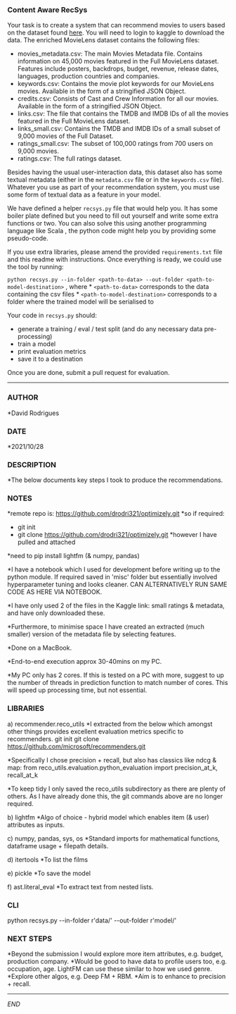 ### Content Aware RecSys


Your task is to create a system that can recommend movies to users based on the dataset found [here](https://www.kaggle.com/rounakbanik/the-movies-dataset/data). You will need to login to kaggle to download the data. The enriched MovieLens dataset contains the following files:


* movies_metadata.csv: The main Movies Metadata file. Contains information on 45,000 movies featured in the Full MovieLens dataset. Features include posters, backdrops, budget, revenue, release dates, languages, production countries and companies.
* keywords.csv: Contains the movie plot keywords for our MovieLens movies. Available in the form of a stringified JSON Object.
* credits.csv: Consists of Cast and Crew Information for all our movies. Available in the form of a stringified JSON Object.
* links.csv: The file that contains the TMDB and IMDB IDs of all the movies featured in the Full MovieLens dataset.
* links_small.csv: Contains the TMDB and IMDB IDs of a small subset of 9,000 movies of the Full Dataset.
* ratings_small.csv: The subset of 100,000 ratings from 700 users on 9,000 movies.
* ratings.csv: The full ratings dataset.

Besides having the usual user-interaction data, this dataset also has some textual metadata (either in the `metadata.csv` file or in the `keywords.csv` file). Whatever you use as part of your recommendation system, you must use some form of textual data as a feature in your model.


We have defined a helper `recsys.py` file that would help you. It has some boiler plate defined but you need to fill out yourself and write some extra functions or two. You can also solve this using another programming language like Scala , the python code might help you by providing some pseudo-code.

If you use extra libraries, please amend the provided `requirements.txt` file and this readme with instructions. Once everything is ready, we could use the tool by running:

`python recsys.py --in-folder <path-to-data> --out-folder <path-to-model-destination>` , where
	* `<path-to-data>` corresponds to the data containing the csv files
	* `<path-to-model-destination>` corresponds to a folder where the trained model will be serialised to


Your code in `recsys.py` should:
* generate a training / eval / test split (and do any necessary data pre-processing)
* train a model
* print evaluation metrics
* save it to a destination

Once you are done, submit a pull request for evaluation.


---------------------------------------------------------


### AUTHOR
*David Rodrigues


### DATE
*2021/10/28


### DESCRIPTION
*The below documents key steps I took to produce the recommendations.


### NOTES
*remote repo is: https://github.com/drodri321/optimizely.git
*so if required: 

- git init
- git clone https://github.com/drodri321/optimizely.git
*however I have pulled and attached

*need to pip install lightfm (& numpy, pandas)

*I have a notebook which I used for development before writing up to the python module.  If required saved in 'misc' folder but essentially involved hyperparameter tuning and looks cleaner.  CAN ALTERNATIVELY RUN SAME CODE AS HERE VIA NOTEBOOK.

*I have only used 2 of the files in the Kaggle link: small ratings & metadata, and have only downloaded these.

*Furthermore, to minimise space I have created an extracted (much smaller) version of the metadata file by selecting features.

*Done on a MacBook.

*End-to-end execution approx 30-40mins on my PC.

*My PC only has 2 cores.  If this is tested on a PC with more, suggest to up the number of threads in prediction function to match number of cores.  This will speed up processing time, but not essential.


### LIBRARIES
a) recommender.reco_utils
*I extracted from the below which amongst other things provides excellent evaluation metrics specific to recommenders.
git init
git clone https://github.com/microsoft/recommenders.git

*Specifically I chose precision + recall, but also has classics like ndcg & map:
from reco_utils.evaluation.python_evaluation import precision_at_k, recall_at_k

*To keep tidy I only saved the reco_utils subdirectory as there are plenty of others.  As I have already done this, the git commands above are no longer required.

b) lightfm
*Algo of choice - hybrid model which enables item (& user) attributes as inputs.

c) numpy, pandas, sys, os
*Standard imports for mathematical functions, dataframe usage + filepath details.

d) itertools
*To list the films

e) pickle
*To save the model

f) ast.literal_eval
*To extract text from nested lists.


### CLI
python recsys.py --in-folder r'data/' --out-folder r'model/'


### NEXT STEPS
*Beyond the submission I would explore more item attributes, e.g. budget, production company.
*Would be good to have data to profile users too, e.g. occupation, age.  LightFM can use these similar to how we used genre.
*Explore other algos, e.g. Deep FM + RBM.
*Aim is to enhance to precision + recall.

---------------------------------------------------------
*END*
